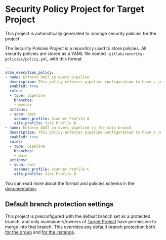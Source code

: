 # Security Policy Project for Target Project

This project is automatically generated to manage security policies for the project.

The Security Policies Project is a repository used to store policies. All security policies are stored as a YAML file named `.gitlab/security-policies/policy.yml`, with this format:

```yaml
---
scan_execution_policy:
- name: Enforce DAST in every pipeline
  description: This policy enforces pipeline configuration to have a job with DAST scan
  enabled: true
  rules:
  - type: pipeline
    branches:
    - master
  actions:
  - scan: dast
    scanner_profile: Scanner Profile A
    site_profile: Site Profile B
- name: Enforce DAST in every pipeline in the main branch
  description: This policy enforces pipeline configuration to have a job with DAST scan for the main branch
  enabled: true
  rules:
  - type: pipeline
    branches:
    - main
  actions:
  - scan: dast
    scanner_profile: Scanner Profile C
    site_profile: Site Profile D
```

You can read more about the format and policies schema in the [documentation](http://localhost/help/user/application_security/policies/scan_execution_policies.md#scan-execution-policy-schema).

## Default branch protection settings

This project is preconfigured with the default branch set as a protected branch, and only maintainers/owners of
[Target Project](http://localhost/target-group/target-project) have permission to merge into that branch. This overrides any default branch protection both [for the group](http://localhost/help/user/group/manage.md#change-the-default-branch-protection-of-a-group) and [for the instance](http://localhost/help/user/project/repository/branches/default.md#for-all-projects-in-an-instance).
